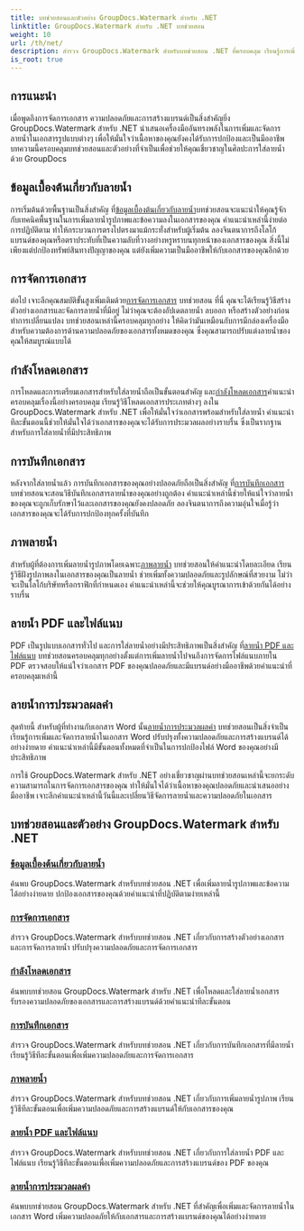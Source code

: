 ```yaml
---
title: บทช่วยสอนและตัวอย่าง GroupDocs.Watermark สำหรับ .NET
linktitle: GroupDocs.Watermark สำหรับ .NET บทช่วยสอน
weight: 10
url: /th/net/
description: สำรวจ GroupDocs.Watermark สำหรับบทช่วยสอน .NET ที่ครอบคลุม เรียนรู้การเพิ่ม จัดการ และรักษาความปลอดภัยลายน้ำในรูปแบบเอกสารต่างๆ พร้อมคำแนะนำทีละขั้นตอน
is_root: true
---
```

## การแนะนำ

เมื่อพูดถึงการจัดการเอกสาร ความปลอดภัยและการสร้างแบรนด์เป็นสิ่งสำคัญยิ่ง GroupDocs.Watermark สำหรับ .NET นำเสนอเครื่องมืออันทรงพลังในการเพิ่มและจัดการลายน้ำในเอกสารรูปแบบต่างๆ เพื่อให้มั่นใจว่าเนื้อหาของคุณยังคงได้รับการปกป้องและเป็นมืออาชีพ บทความนี้ครอบคลุมบทช่วยสอนและตัวอย่างที่จำเป็นเพื่อช่วยให้คุณเชี่ยวชาญในศิลปะการใส่ลายน้ำด้วย GroupDocs

## ข้อมูลเบื้องต้นเกี่ยวกับลายน้ำ

 การเริ่มต้นด้วยพื้นฐานเป็นสิ่งสำคัญ ที่[ข้อมูลเบื้องต้นเกี่ยวกับลายน้ำ](./watermarking-basics/)บทช่วยสอนจะแนะนำให้คุณรู้จักกับเทคนิคพื้นฐานในการเพิ่มลายน้ำรูปภาพและข้อความลงในเอกสารของคุณ คำแนะนำเหล่านี้ง่ายต่อการปฏิบัติตาม ทำให้กระบวนการตรงไปตรงมาแม้กระทั่งสำหรับผู้เริ่มต้น ลองจินตนาการถึงโลโก้แบรนด์ของคุณหรือตราประทับที่เป็นความลับที่วางอย่างหรูหราบนทุกหน้าของเอกสารของคุณ สิ่งนี้ไม่เพียงแต่ปกป้องทรัพย์สินทางปัญญาของคุณ แต่ยังเพิ่มความเป็นมืออาชีพให้กับเอกสารของคุณอีกด้วย

## การจัดการเอกสาร

 ต่อไป เจาะลึกคุณสมบัติขั้นสูงเพิ่มเติมด้วย[การจัดการเอกสาร](./document-manipulation/) บทช่วยสอน ที่นี่ คุณจะได้เรียนรู้วิธีสร้างตัวอย่างเอกสารและจัดการลายน้ำที่มีอยู่ ไม่ว่าคุณจะต้องอัปเดตลายน้ำ ลบออก หรือสร้างตัวอย่างก่อนทำการเปลี่ยนแปลง บทช่วยสอนเหล่านี้ครอบคลุมทุกอย่าง ให้คิดว่ามันเหมือนกับการมีกล่องเครื่องมือสำหรับความต้องการด้านความปลอดภัยของเอกสารทั้งหมดของคุณ ซึ่งคุณสามารถปรับแต่งลายน้ำของคุณให้สมบูรณ์แบบได้

## กำลังโหลดเอกสาร

 การโหลดและการเตรียมเอกสารสำหรับใส่ลายน้ำถือเป็นขั้นตอนสำคัญ และ[กำลังโหลดเอกสาร](./document-loadings/)คำแนะนำครอบคลุมเรื่องนี้อย่างครอบคลุม เรียนรู้วิธีโหลดเอกสารประเภทต่างๆ ลงใน GroupDocs.Watermark สำหรับ .NET เพื่อให้มั่นใจว่าเอกสารพร้อมสำหรับใส่ลายน้ำ คำแนะนำทีละขั้นตอนนี้ช่วยให้มั่นใจได้ว่าเอกสารของคุณจะได้รับการประมวลผลอย่างราบรื่น ซึ่งเป็นรากฐานสำหรับการใส่ลายน้ำที่มีประสิทธิภาพ

## การบันทึกเอกสาร

 หลังจากใส่ลายน้ำแล้ว การบันทึกเอกสารของคุณอย่างปลอดภัยถือเป็นสิ่งสำคัญ ที่[การบันทึกเอกสาร](./document-savings/) บทช่วยสอนจะสอนวิธีบันทึกเอกสารลายน้ำของคุณอย่างถูกต้อง คำแนะนำเหล่านี้ช่วยให้แน่ใจว่าลายน้ำของคุณจะถูกเก็บรักษาไว้และเอกสารของคุณยังคงปลอดภัย ลองจินตนาการถึงความอุ่นใจเมื่อรู้ว่าเอกสารของคุณจะได้รับการปกป้องทุกครั้งที่บันทึก

## ภาพลายน้ำ

 สำหรับผู้ที่ต้องการเพิ่มลายน้ำรูปภาพโดยเฉพาะ[ภาพลายน้ำ](./image-watermarkings/) บทช่วยสอนให้คำแนะนำโดยละเอียด เรียนรู้วิธีฝังรูปภาพลงในเอกสารของคุณเป็นลายน้ำ ช่วยเพิ่มทั้งความปลอดภัยและรูปลักษณ์ที่สวยงาม ไม่ว่าจะเป็นโลโก้บริษัทหรือกราฟิกที่กำหนดเอง คำแนะนำเหล่านี้จะช่วยให้คุณบูรณาการเข้าด้วยกันได้อย่างราบรื่น

## ลายน้ำ PDF และไฟล์แนบ

PDF เป็นรูปแบบเอกสารทั่วไป และการใส่ลายน้ำอย่างมีประสิทธิภาพเป็นสิ่งสำคัญ ที่[ลายน้ำ PDF และไฟล์แนบ](./pdf-watermarking-attachments/) บทช่วยสอนครอบคลุมทุกอย่างตั้งแต่การเพิ่มลายน้ำไปจนถึงการจัดการไฟล์แนบภายใน PDF ตรวจสอบให้แน่ใจว่าเอกสาร PDF ของคุณปลอดภัยและมีแบรนด์อย่างมืออาชีพด้วยคำแนะนำที่ครอบคลุมเหล่านี้

## ลายน้ำการประมวลผลคำ

 สุดท้ายนี้ สำหรับผู้ที่ทำงานกับเอกสาร Word นั้น[ลายน้ำการประมวลผลคำ](./word-processing-watermarkings/) บทช่วยสอนเป็นสิ่งจำเป็น เรียนรู้การเพิ่มและจัดการลายน้ำในเอกสาร Word ปรับปรุงทั้งความปลอดภัยและการสร้างแบรนด์ได้อย่างง่ายดาย คำแนะนำเหล่านี้มีขั้นตอนทั้งหมดที่จำเป็นในการปกป้องไฟล์ Word ของคุณอย่างมีประสิทธิภาพ

การใช้ GroupDocs.Watermark สำหรับ .NET อย่างเชี่ยวชาญผ่านบทช่วยสอนเหล่านี้จะยกระดับความสามารถในการจัดการเอกสารของคุณ ทำให้มั่นใจได้ว่าเนื้อหาของคุณปลอดภัยและนำเสนออย่างมืออาชีพ เจาะลึกคำแนะนำเหล่านี้วันนี้และเปลี่ยนวิธีจัดการลายน้ำและความปลอดภัยในเอกสาร
## บทช่วยสอนและตัวอย่าง GroupDocs.Watermark สำหรับ .NET 
### [ข้อมูลเบื้องต้นเกี่ยวกับลายน้ำ](./watermarking-basics/)
ค้นพบ GroupDocs.Watermark สำหรับบทช่วยสอน .NET เพื่อเพิ่มลายน้ำรูปภาพและข้อความได้อย่างง่ายดาย ปกป้องเอกสารของคุณด้วยคำแนะนำที่ปฏิบัติตามง่ายเหล่านี้
### [การจัดการเอกสาร](./document-manipulation/)
สำรวจ GroupDocs.Watermark สำหรับบทช่วยสอน .NET เกี่ยวกับการสร้างตัวอย่างเอกสารและการจัดการลายน้ำ ปรับปรุงความปลอดภัยและการจัดการเอกสาร
### [กำลังโหลดเอกสาร](./document-loadings/)
ค้นพบบทช่วยสอน GroupDocs.Watermark สำหรับ .NET เพื่อโหลดและใส่ลายน้ำเอกสาร รับรองความปลอดภัยของเอกสารและการสร้างแบรนด์ด้วยคำแนะนำทีละขั้นตอน
### [การบันทึกเอกสาร](./document-savings/)
สำรวจ GroupDocs.Watermark สำหรับบทช่วยสอน .NET เกี่ยวกับการบันทึกเอกสารที่มีลายน้ำ เรียนรู้วิธีทีละขั้นตอนเพื่อเพิ่มความปลอดภัยและการจัดการเอกสาร
### [ภาพลายน้ำ](./image-watermarkings/)
สำรวจ GroupDocs.Watermark สำหรับบทช่วยสอน .NET เกี่ยวกับการเพิ่มลายน้ำรูปภาพ เรียนรู้วิธีทีละขั้นตอนเพื่อเพิ่มความปลอดภัยและการสร้างแบรนด์ให้กับเอกสารของคุณ
### [ลายน้ำ PDF และไฟล์แนบ](./pdf-watermarking-attachments/)
สำรวจ GroupDocs.Watermark สำหรับบทช่วยสอน .NET เกี่ยวกับการใส่ลายน้ำ PDF และไฟล์แนบ เรียนรู้วิธีทีละขั้นตอนเพื่อเพิ่มความปลอดภัยและการสร้างแบรนด์ของ PDF ของคุณ
### [ลายน้ำการประมวลผลคำ](./word-processing-watermarkings/)
ค้นพบบทช่วยสอน GroupDocs.Watermark สำหรับ .NET ที่สำคัญเพื่อเพิ่มและจัดการลายน้ำในเอกสาร Word เพิ่มความปลอดภัยให้กับเอกสารและการสร้างแบรนด์ของคุณได้อย่างง่ายดาย